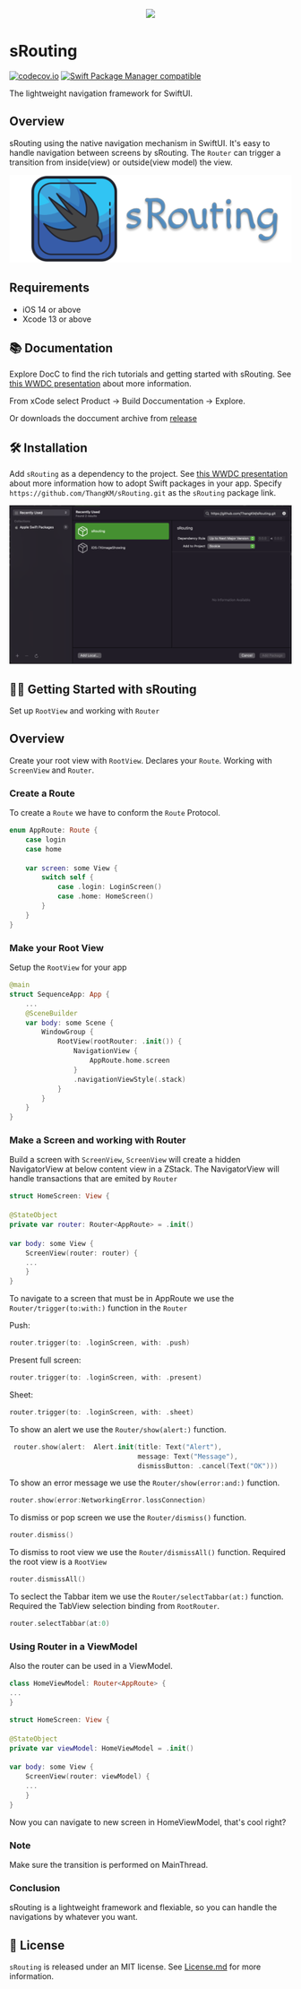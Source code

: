 <p align="center">
  <img height="160" src="web/logo_github.png" />
</p>

# sRouting

[![codecov.io](https://codecov.io/gh/ThangKM/sRouting/branch/main/graphs/badge.svg?branch=main)](https://codecov.io/github/ThangKM/sRouting?branch=main)
[![Swift Package Manager compatible](https://img.shields.io/badge/Swift%20Package%20Manager-compatible-brightgreen.svg)](https://github.com/apple/swift-package-manager)

The lightweight navigation framework for SwiftUI.

## Overview

sRouting using the native navigation mechanism in SwiftUI.
It's easy to handle navigation between screens by sRouting.
The ``Router`` can trigger a transition from inside(view) or outside(view model) the view.

![A sRouting banner.](https://github.com/ThangKM/sRouting/blob/main/Sources/sRouting/DocsRouting.docc/Resources/sRouting/srouting_banner.png)

## Requirements

- iOS 14 or above
- Xcode 13 or above

## 📚 Documentation
Explore DocC to find the rich tutorials and getting started with sRouting.
See [this WWDC presentation](https://developer.apple.com/videos/play/wwdc2021/10166/) about more information.

From xCode select Product -> Build Doccumentation -> Explore.

Or downloads the doccument archive from [release](https://github.com/ThangKM/sRouting/releases) 
## 🛠 Installation

Add `sRouting` as a dependency to the project.
See [this WWDC presentation](https://developer.apple.com/videos/play/wwdc2019/408/) about more information how to adopt Swift packages in your app.
Specify `https://github.com/ThangKM/sRouting.git` as the `sRouting` package link.

![](https://github.com/ThangKM/sRouting/blob/main/Sources/sRouting/DocsRouting.docc/Resources/Bookie/SectionOne/bookie_add_srouting.png)

## 🏃‍♂️ Getting Started with sRouting

Set up ``RootView`` and working with ``Router``

## Overview

Create your root view with ``RootView``.
Declares your ``Route``.
Working with ``ScreenView`` and ``Router``.

### Create a Route

To create a ``Route`` we have to conform the ``Route`` Protocol.

```swift
enum AppRoute: Route {
    case login
    case home

    var screen: some View {
        switch self {
            case .login: LoginScreen()
            case .home: HomeScreen()
        }
    }
}
```

### Make your Root View

Setup the ``RootView`` for your app

```swift
@main
struct SequenceApp: App { 
    ...
    @SceneBuilder
    var body: some Scene { 
        WindowGroup {
            RootView(rootRouter: .init()) {
                NavigationView {
                    AppRoute.home.screen
                }
                .navigationViewStyle(.stack)
            }
        }
    }
}
```
### Make a Screen and working with Router

Build a screen with ``ScreenView``, ``ScreenView`` will create a hidden NavigatorView at below content view
in a ZStack.
The NavigatorView will handle transactions that are emited by ``Router``

```swift
struct HomeScreen: View {

@StateObject
private var router: Router<AppRoute> = .init()

var body: some View {
    ScreenView(router: router) {
    ...
    }
}
```


To navigate to a screen that must be in AppRoute 
we use the ``Router/trigger(to:with:)`` function in the ``Router``

Push:
```swift
router.trigger(to: .loginScreen, with: .push)
```
Present full screen:
```swift
router.trigger(to: .loginScreen, with: .present)
```
Sheet:
```swift
router.trigger(to: .loginScreen, with: .sheet)
```
To show an alert we use the ``Router/show(alert:)`` function.

```swift
 router.show(alert:  Alert.init(title: Text("Alert"),
                                message: Text("Message"),
                                dismissButton: .cancel(Text("OK")))
```

To show an error message we use the ``Router/show(error:and:)`` function.

```swift
router.show(error:NetworkingError.lossConnection)
```

To dismiss or pop screen we use the ``Router/dismiss()`` function.

```swift
router.dismiss()
```

To dismiss to root view we use the ``Router/dismissAll()`` function.
Required the root view is a ``RootView``

```swift
router.dismissAll()
```
To seclect the Tabbar item we use the ``Router/selectTabbar(at:)`` function.
Required the TabView selection binding from ``RootRouter``.

```swift
router.selectTabbar(at:0)
```

### Using Router in a ViewModel

Also the router can be used in a ViewModel.

```swift
class HomeViewModel: Router<AppRoute> {
...
}

```

```swift
struct HomeScreen: View {

@StateObject
private var viewModel: HomeViewModel = .init()

var body: some View {
    ScreenView(router: viewModel) {
    ...
    }
}
```
Now you can navigate to new screen in HomeViewModel, that's cool right?

### Note
Make sure the transition is performed on MainThread.

### Conclusion
sRouting is a lightweight framework and flexiable, so you can handle the
navigations by whatever you want.

## 📃 License

`sRouting` is released under an MIT license. See [License.md](https://github.com/ThangKM/sRouting/blob/main/LICENSE) for more information.
